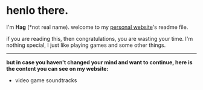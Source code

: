 # henlo there.

I'm **Hag** (\*not real name). welcome to my [personal website](https://hagretek.github.io/)'s readme file.

if you are reading this, then congratulations, you are wasting your time. I'm nothing special, I just like playing games and some other things.

---

**but in case you haven't changed your mind and want to continue, here is the content you can see on my website:**
- video game soundtracks